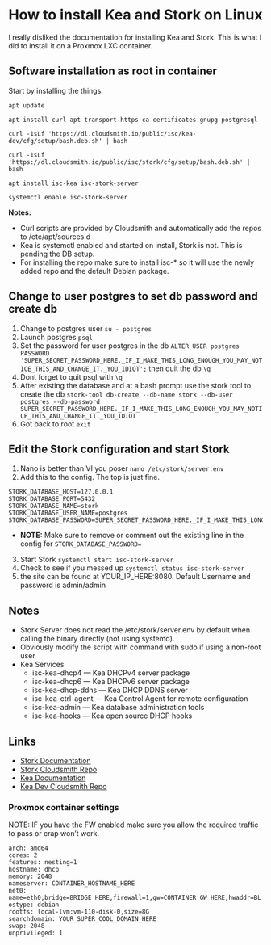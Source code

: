 # How to install Kea and Stork on Linux
I really disliked the documentation for installing Kea and Stork. This is what I did to install it on a Proxmox LXC container. 

## Software installation as root in container
Start by installing the things:

```apt update```

```apt install curl apt-transport-https ca-certificates gnupg postgresql```

```curl -1sLf 'https://dl.cloudsmith.io/public/isc/kea-dev/cfg/setup/bash.deb.sh' | bash```

```curl -1sLf 'https://dl.cloudsmith.io/public/isc/stork/cfg/setup/bash.deb.sh' | bash```

```apt install isc-kea isc-stork-server```

```systemctl enable isc-stork-server```

**Notes:**
- Curl scripts are provided by Cloudsmith and automatically add the repos to /etc/apt/sources.d
- Kea is systemctl enabled and started on install, Stork is not. This is pending the DB setup.
- For installing the repo make sure to install isc-* so it will use the newly added repo and the default Debian package.

## Change to user postgres to set db password and create db
1. Change to postgres user ```su - postgres```
3. Launch postgres ```psql```
4. Set the password for user postgres in the db ```ALTER USER postgres PASSWORD 'SUPER_SECRET_PASSWORD_HERE._IF_I_MAKE_THIS_LONG_ENOUGH_YOU_MAY_NOTICE_THIS_AND_CHANGE_IT._YOU_IDIOT';``` then quit the db ```\q```
5. Dont forget to quit psql with ```\q```
6. After existing the database and at a bash prompt use the stork tool to create the db ```stork-tool db-create --db-name stork --db-user postgres --db-password SUPER_SECRET_PASSWORD_HERE._IF_I_MAKE_THIS_LONG_ENOUGH_YOU_MAY_NOTICE_THIS_AND_CHANGE_IT._YOU_IDIOT```
7. Got back to root ```exit```

## Edit the Stork configuration and start Stork
1. Nano is better than VI you poser ```nano /etc/stork/server.env```
2. Add this to the config. The top is just fine.
```
STORK_DATABASE_HOST=127.0.0.1
STORK_DATABASE_PORT=5432
STORK_DATABASE_NAME=stork
STORK_DATABASE_USER_NAME=postgres
STORK_DATABASE_PASSWORD=SUPER_SECRET_PASSWORD_HERE._IF_I_MAKE_THIS_LONG_ENOUGH_YOU_MAY_NOTICE_THIS_AND_CHANGE_IT._YOU_IDIOT
```
  - **NOTE:** Make sure to remove or comment out the existing line in the config for ```STORK_DATABASE_PASSWORD=```
3. Start Stork ```systemctl start isc-stork-server```
4. Check to see if you messed up ```systemctl status isc-stork-server```
5. the site can be found at YOUR_IP_HERE:8080. Default Username and password is admin/admin

## Notes
- Stork Server does not read the /etc/stork/server.env by default when calling the binary directly (not using systemd). 
-	Obviously modify the script with command with sudo if using a non-root user
- Kea Services
  - isc-kea-dhcp4 — Kea DHCPv4 server package
  - isc-kea-dhcp6 — Kea DHCPv6 server package
  - isc-kea-dhcp-ddns — Kea DHCP DDNS server
  - isc-kea-ctrl-agent — Kea Control Agent for remote configuration
  - isc-kea-admin — Kea database administration tools
  - isc-kea-hooks — Kea open source DHCP hooks

## Links
- [Stork Documentation](https://stork.readthedocs.io/en/latest/install.html)
- [Stork Cloudsmith Repo](https://cloudsmith.io/~isc/repos/stork/packages/)
- [Kea Documentation](https://kea.readthedocs.io/en/latest/)
- [Kea Dev Cloudsmith Repo](https://cloudsmith.io/~isc/repos/kea-dev/packages/)

### Proxmox container settings
NOTE: IF you have the FW enabled make sure you allow the required traffic to pass or crap won’t work.
```
arch: amd64
cores: 2
features: nesting=1
hostname: dhcp
memory: 2048
nameserver: CONTAINER_HOSTNAME_HERE
net0: name=eth0,bridge=BRIDGE_HERE,firewall=1,gw=CONTAINER_GW_HERE,hwaddr=BL:AH:BL:AH:BL:AH,ip=CONTAINER_IP_HERE/SUBNET,type=veth
ostype: debian
rootfs: local-lvm:vm-110-disk-0,size=8G
searchdomain: YOUR_SUPER_COOL_DOMAIN_HERE
swap: 2048
unprivileged: 1
```
